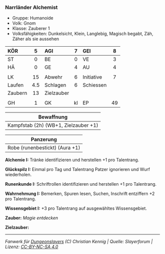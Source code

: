 ### Narrländer Alchemist

- Gruppe: Humanoide
- Volk: Gnom
- Klasse: Zauberer 1
- Volksfähigkeiten: Dunkelsicht, Klein, Langlebig, Magisch begabt, Zäh, Zäher als sie aussehen

| KÖR     |  5  | AGI        |  7  | GEI        |  8  |
| :------ | :-: | :--------- | :-: | :--------- | :-: |
| ST      |  0  | BE         |  0  | VE         |  3  |
| HÄ      |  0  | GE         |  4  | AU         |  4  |
|         |     |            |     |            |     |
| LK      | 15  | Abwehr     |  6  | Initiative |  7  |
| Laufen  | 4.5 | Schlagen   |  6  | Schiessen  |     |
| Zaubern | 13  | Zielzauber |     |            |     |
|         |     |            |     |            |     |
| GH      |  1  | GK         | kl  | EP         | 49  |

|              Bewaffnung              |
| :----------------------------------: |
| Kampfstab (2h) (WB+1, Zielzauber +1) |

|           Panzerung            |
| :----------------------------: |
| Robe (runenbestickt) (Aura +1) |

**Alchemie I:** Tränke identifizieren und herstellen +1 pro Talentrang.

**Glückspilz I:** Einmal pro Tag und Talentrang Patzer ignorieren und Wurf wiederholen.

**Runenkunde I:** Schriftrollen identifizieren und herstellen +1 pro Talentrang.

**Wahrnehmung I:** Bemerken, Spuren lesen, Suchen, Inschrift entziffern +2 pro Talentrang.

**Wissensgebiet I:** +3 pro Talentrang auf ausgewähltes Wissensgebiet.

**Zauber:** _Magie entdecken_

**Zielzauber:**

---

_Fanwerk für [Dungeonslayers](https://www.dungeonslayers.net/) (C) Christian Kennig | Quelle: Slayerforum | Lizenz: [CC-BY-NC-SA 4.0](https://creativecommons.org/licenses/by-nc-sa/4.0/deed.de)_
